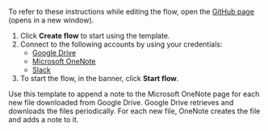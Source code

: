 To refer to these instructions while editing the flow, open the [GitHub page](https://github.com/ot4i/app-connect-templates/tree/main/resources/markdown/Append%20a%20note%20to%20the%20Microsoft%20OneNote%20page%20for%20each%20file%20downloaded%20from%20Google%20Drive_instructions.md) (opens in a new window).

1. Click **Create flow** to start using the template.
2. Connect to the following accounts by using your credentials:
   - [Google Drive](https://www.ibm.com/docs/en/app-connect/containers_cd?topic=apps-asana) 
   - [Microsoft OneNote](https://www.ibm.com/docs/en/app-connect/containers_cd?topic=apps-microsoft-onenote)
   - [Slack](https://www.ibm.com/docs/en/app-connect/containers_cd?topic=apps-slack)
3. To start the flow, in the banner, click **Start flow**.

Use this template to append a note to the Microsoft OneNote page for each new file downloaded from Google Drive. Google Drive retrieves and downloads the files periodically. For each new file, OneNote creates the file and adds a note to it.
